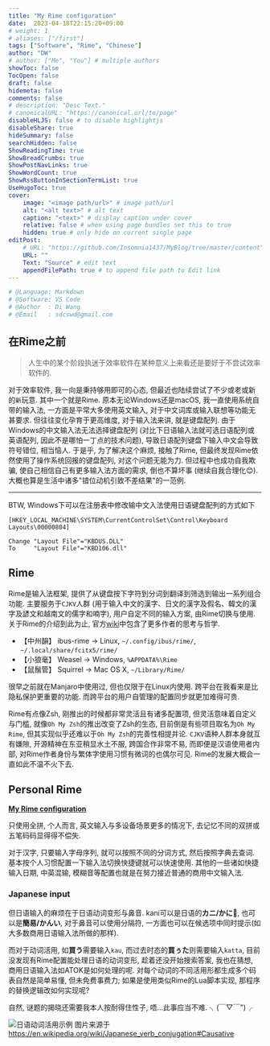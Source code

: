 ```yaml
---
title: "My Rime configuration"
date:  2023-04-18T22:15:20+09:00
# weight: 1
# aliases: ["/first"]
tags: ["Software", "Rime", "Chinese"]
author: "DW"
# author: ["Me", "You"] # multiple authors
showToc: false
TocOpen: false
draft: false
hidemeta: false
comments: false
# description: "Desc Text."
# canonicalURL: "https://canonical.url/to/page"
disableHLJS: false # to disable highlightjs
disableShare: true
hideSummary: false
searchHidden: false
ShowReadingTime: true
ShowBreadCrumbs: true
ShowPostNavLinks: true
ShowWordCount: true
ShowRssButtonInSectionTermList: true
UseHugoToc: true
cover:
    image: "<image path/url>" # image path/url
    alt: "<alt text>" # alt text
    caption: "<text>" # display caption under cover
    relative: false # when using page bundles set this to true
    hidden: true # only hide on current single page
editPost:
    # URL: "https://github.com/Insomnia1437/MyBlog/tree/master/content"
    URL: ""
    Text: "Source" # edit text
    appendFilePath: true # to append file path to Edit link
---
```

```python
# @Language: Markdown
# @Software: VS Code
# @Author  : Di Wang
# @Email   : sdcswd@gmail.com
```

## 在Rime之前

> 人生中的某个阶段执迷于效率软件在某种意义上来看还是要好于不尝试效率软件的.

对于效率软件, 我一向是秉持够用即可的心态, 但最近也陆续尝试了不少或老或新的`新`玩意. 其中一个就是Rime. 原本无论Windows还是macOS, 我一直使用系统自带的输入法, 一方面是平常大多使用英文输入, 对于中文词库或输入联想等功能无甚要求.
但往往变化孕育于更高维度, 对于输入法来讲, 就是键盘配列. 由于Windows的中文输入法无法选择键盘配列 (对比下日语输入法就可选日语配列或英语配列, 因此不是哪怕一丁点的技术问题), 导致日语配列键盘下输入中文会导致符号错位, 相当恼人.
于是乎, 为了解决这个麻烦, 接触了Rime, 但最终发现Rime依然使用了操作系统回报的键盘配列, 对这个问题无能为力. 但过程中也成功自我欺骗, 使自己相信自己有更多输入法方面的需求, 倒也不算坏事 (继续自我合理化😊). 大概也算是生活中诸多"错位动机引致不差结果"的一范例.

---

BTW, Windows下可以在注册表中修改输中文入法使用日语键盘配列的方式如下
```
[HKEY_LOCAL_MACHINE\SYSTEM\CurrentControlSet\Control\Keyboard Layouts\00000804]

Change "Layout File"="KBDUS.DLL"
To     "Layout File"="KBD106.dll"
```

## Rime

Rime是输入法框架, 提供了从键盘按下字符到分词到翻译到筛选到输出一系列组合功能. 主要服务于`CJKV`人群 (用于输入中文的漢字、日文的漢字及假名、韓文的漢字及諺文和越南文的儒字和喃字), 用户自定不同的输入方案, 由Rime切换与使用. 关于Rime的介绍到此为止, 官方[wiki](https://github.com/rime/home/wiki)中包含了更多作者的思考与哲学.

- 【中州韻】 ibus-rime → Linux, `~/.config/ibus/rime/`, `~/.local/share/fcitx5/rime/`
- 【小狼毫】 Weasel → Windows, `%APPDATA%\Rime`
- 【鼠鬚管】 Squirrel → Mac OS X, `~/Library/Rime/`

很早之前就在Manjaro中使用过, 但也仅限于在Linux内使用. 跨平台在我看来是比隐私保护更重要的功能. 而跨平台的用户自管理的配置同步就更加难得可贵.

Rime有点像Zsh, 刚推出的时候都非常灵活且有诸多配置项, 但灵活意味着自定义与门槛, 就像`Oh My Zsh`的推出改变了Zsh的生态, 目前倒是有些项目取名为`Oh My Rime`, 但其实现似乎还难以于`Oh My Zsh`的完善性相提并论. `CJKV`语种人群本身就互有嫌隙, 开源精神在东亚稍显水土不服, 跨国合作非常不易, 而即便是汉语使用者内部, 对Rime作者身份与繁体字使用习惯有微词的也偶尔可见. Rime的发展大概会一直如此不温不火下去.

## Personal Rime

[**My Rime configuration**](https://github.com/Insomnia1437/rime)

只使用全拼, 个人而言, 英文输入与多设备场景更多的情况下, 去记忆不同的双拼或五笔码码显得得不偿失.

对于汉字, 只要输入字母序列, 就可以按照不同的分词方式, 然后按照字典去查词. 基本按个人习惯配置一下输入法切换快捷键就可以快速使用. 其他的一些诸如快捷输入日期, 中英混输, 模糊音等配置也就是在努力接近普通的商用中文输入法.

### Japanese input

但日语输入的麻烦在于日语动词变形与鼻音. kani可以是日语的**カニ/かに**🦀, 也可以是**簡易/かんい**, 对于鼻音可以使用分隔符, 一方面也可以在候选项中同时提示(如大多数商用日语输入法所做的那样).

而对于动词活用, 如**買う**需要输入`kau`,  而过去时态的**買ぅた**则需要输入`katta`, 目前没发现有Rime配置能处理日语的动词变形, 趁着还没开始搜索答案, 我也在猜想, 商用日语输入法如ATOK是如何处理的呢. 对每个动词的不同活用形都生成多个码表自然是简单易懂, 但未免费事费力; 如果是使用类似Rime的Lua脚本实现, 那程序的替换逻辑改如何实现呢?

自然, 谜题的揭晓还需要我本人按耐得住性子, 唔...此事应当不难. ╮(￣▽￣")╭

![日语动词活用示例](/images/japanese-verb-conjugation.png)
图片来源于 https://en.wikipedia.org/wiki/Japanese_verb_conjugation#Causative
